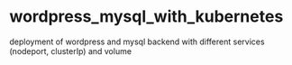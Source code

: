 # wordpress_mysql_with_kubernetes
deployment of wordpress and mysql backend with different services (nodeport, clusterIp) and volume 
